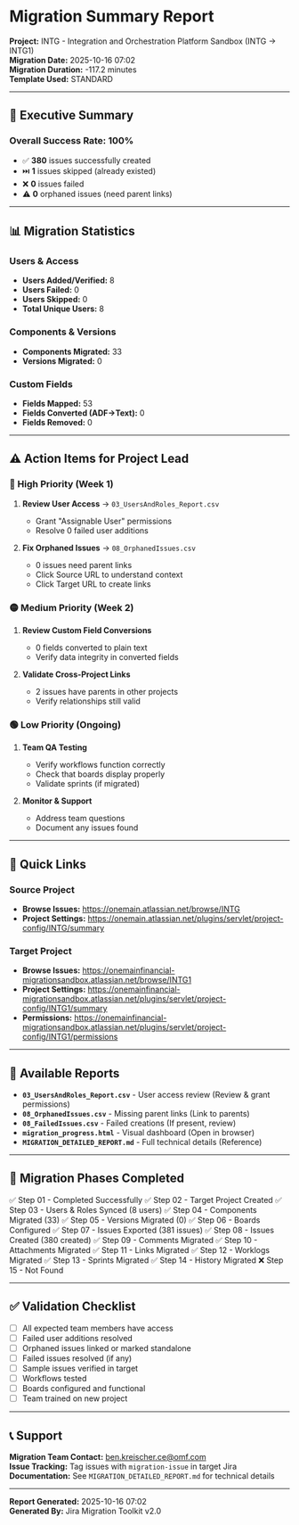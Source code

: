 # Migration Summary Report

**Project:** INTG - Integration and Orchestration Platform Sandbox (INTG → INTG1)  
**Migration Date:** 2025-10-16 07:02  
**Migration Duration:** -117.2 minutes  
**Template Used:** STANDARD

---

## 🎯 Executive Summary

### Overall Success Rate: **100%**

- ✅ **380** issues successfully created
- ⏭️ **1** issues skipped (already existed)
- ❌ **0** issues failed
- ⚠️ **0** orphaned issues (need parent links)

---

## 📊 Migration Statistics

### Users & Access
- **Users Added/Verified:** 8
- **Users Failed:** 0
- **Users Skipped:** 0
- **Total Unique Users:** 8

### Components & Versions
- **Components Migrated:** 33
- **Versions Migrated:** 0

### Custom Fields
- **Fields Mapped:** 53
- **Fields Converted (ADF→Text):** 0
- **Fields Removed:** 0

---

## ⚠️ Action Items for Project Lead

### 🔴 High Priority (Week 1)
1. **Review User Access** → `03_UsersAndRoles_Report.csv`
   - Grant "Assignable User" permissions
   - Resolve 0 failed user additions

2. **Fix Orphaned Issues** → `08_OrphanedIssues.csv`
   - 0 issues need parent links
   - Click Source URL to understand context
   - Click Target URL to create links



### 🟡 Medium Priority (Week 2)
1. **Review Custom Field Conversions**
   - 0 fields converted to plain text
   - Verify data integrity in converted fields

2. **Validate Cross-Project Links**
   - 2 issues have parents in other projects
   - Verify relationships still valid

### 🟢 Low Priority (Ongoing)
1. **Team QA Testing**
   - Verify workflows function correctly
   - Check that boards display properly
   - Validate sprints (if migrated)

2. **Monitor & Support**
   - Address team questions
   - Document any issues found

---

## 🔗 Quick Links

### Source Project
- **Browse Issues:** https://onemain.atlassian.net/browse/INTG
- **Project Settings:** https://onemain.atlassian.net/plugins/servlet/project-config/INTG/summary

### Target Project
- **Browse Issues:** https://onemainfinancial-migrationsandbox.atlassian.net/browse/INTG1
- **Project Settings:** https://onemainfinancial-migrationsandbox.atlassian.net/plugins/servlet/project-config/INTG1/summary
- **Permissions:** https://onemainfinancial-migrationsandbox.atlassian.net/plugins/servlet/project-config/INTG1/permissions

---

## 📁 Available Reports

- **`03_UsersAndRoles_Report.csv`** - User access review (Review & grant permissions)
- **`08_OrphanedIssues.csv`** - Missing parent links (Link to parents)
- **`08_FailedIssues.csv`** - Failed creations (If present, review)
- **`migration_progress.html`** - Visual dashboard (Open in browser)
- **`MIGRATION_DETAILED_REPORT.md`** - Full technical details (Reference)

---

## 🎯 Migration Phases Completed

✅ Step 01 - Completed Successfully
✅ Step 02 - Target Project Created
✅ Step 03 - Users & Roles Synced (8 users)
✅ Step 04 - Components Migrated (33)
✅ Step 05 - Versions Migrated (0)
✅ Step 06 - Boards Configured
✅ Step 07 - Issues Exported (381 issues)
✅ Step 08 - Issues Created (380 created)
✅ Step 09 - Comments Migrated
✅ Step 10 - Attachments Migrated
✅ Step 11 - Links Migrated
✅ Step 12 - Worklogs Migrated
✅ Step 13 - Sprints Migrated
✅ Step 14 - History Migrated
❌ Step 15 - Not Found

---

## ✅ Validation Checklist

- [ ] All expected team members have access
- [ ] Failed user additions resolved
- [ ] Orphaned issues linked or marked standalone
- [ ] Failed issues resolved (if any)
- [ ] Sample issues verified in target
- [ ] Workflows tested
- [ ] Boards configured and functional
- [ ] Team trained on new project

---

## 📞 Support

**Migration Team Contact:** ben.kreischer.ce@omf.com  
**Issue Tracking:** Tag issues with `migration-issue` in target Jira  
**Documentation:** See `MIGRATION_DETAILED_REPORT.md` for technical details

---

**Report Generated:** 2025-10-16 07:02  
**Generated By:** Jira Migration Toolkit v2.0


